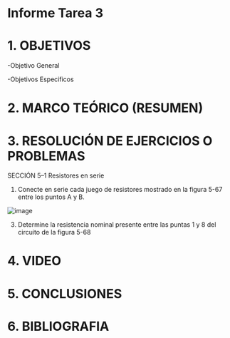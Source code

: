 # Informe Tarea 3

# 1. OBJETIVOS

-Objetivo General


  
-Objetivos Especificos



# 2. MARCO TEÓRICO (RESUMEN)



# 3. RESOLUCIÓN DE EJERCICIOS O PROBLEMAS

SECCIÓN 5–1 Resistores en serie

1. Conecte en serie cada juego de resistores mostrado en la figura 5-67 entre los puntos A y B.

![image](https://user-images.githubusercontent.com/116781677/203669745-92d1cf72-e36a-4c52-9f42-0d40eeaec7c2.png)

3. Determine la resistencia nominal presente entre las puntas 1 y 8 del circuito de la figura 5-68



# 4. VIDEO



# 5. CONCLUSIONES



# 6. BIBLIOGRAFIA
